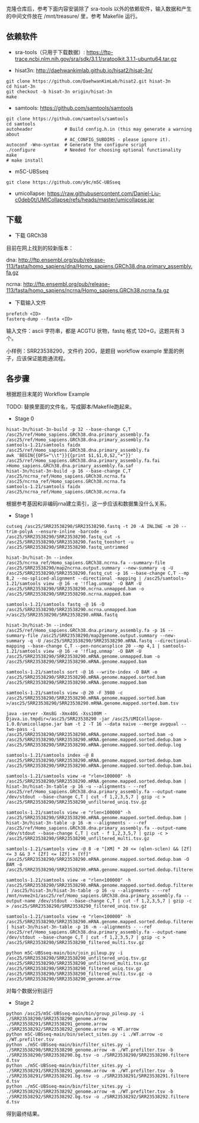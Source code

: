 <!-- （以下均为对Problem_Description，下称文档，的提取）

分为5个阶段：构建索引、清洗数据、基因组比对、排序去重、检测和过滤，
每个阶段用不同软件去处理


初始输入文件在 文档中P8给了链接，建议用SRA Toolkit下载和提取
TODO1:下载一下输入文件，用自己的话描述一下这是什么。（是不是文本文件，能不能直接读？）

P8-P12详细介绍了每个环节的输入输出，用到的软件和常用的命令。
P14-P17 供参考的软件使用的脚本代码
疑似除了最后一步的软件在文档中给出链接的m5C-UBSseq仓库里有外，别的都软件都只给出了名字，得自己去找。

TODO2:下载一下工具，跑一下，用自己的话讲一个每个阶段在做什么，输入输出是啥，记录脚本 -->

克隆仓库后，参考下面内容安装除了 sra-tools 以外的依赖软件，输入数据和产生的中间文件放在 /mnt/treasure/ 里，参考 Makefile 运行。

## 依赖软件

+ sra-tools（只用于下载数据）: <https://ftp-trace.ncbi.nlm.nih.gov/sra/sdk/3.1.1/sratoolkit.3.1.1-ubuntu64.tar.gz>

+ hisat3n: <http://daehwankimlab.github.io/hisat2/hisat-3n/>
```
git clone https://github.com/DaehwanKimLab/hisat2.git hisat-3n
cd hisat-3n
git checkout -b hisat-3n origin/hisat-3n
make
```

+ samtools: <https://github.com/samtools/samtools>
```
git clone https://github.com/samtools/samtools
cd samtools
autoheader            # Build config.h.in (this may generate a warning about
                      # AC_CONFIG_SUBDIRS - please ignore it).
autoconf -Wno-syntax  # Generate the configure script
./configure           # Needed for choosing optional functionality
make
# make install
```

+ m5C-UBSseq
```
git clone https://github.com/y9c/m5C-UBSseq
```

+ umicollapse: <https://raw.githubusercontent.com/Daniel-Liu-c0deb0t/UMICollapse/refs/heads/master/umicollapse.jar>

## 下载

+ 下载 GRCh38

目前在网上找到的较新版本：

dna: <http://ftp.ensembl.org/pub/release-113/fasta/homo_sapiens/dna/Homo_sapiens.GRCh38.dna.primary_assembly.fa.gz>

ncrna: <http://ftp.ensembl.org/pub/release-113/fasta/homo_sapiens/ncrna/Homo_sapiens.GRCh38.ncrna.fa.gz>

+ 下载输入文件

```
prefetch <ID>
fasterq-dump --fasta <ID>
```

输入文件：ascii 字符串，都是 ACGTU 状物，fastq 格式 120+G，这题共有 3 个。

小样例：SRR23538290，文件约 20G，是题目 workflow example 里面的例子，应该保证能跑通流程。

## 各步骤

根据题目末尾的 Workflow Example

TODO: 替换里面的文件名，写成脚本/Makefile跑起来。

+ Stage 0

```
hisat-3n/hisat-3n-build -p 32 --base-change C,T /asc25/ref/Homo_sapiens.GRCh38.dna.primary_assembly.fa /asc25/ref/Homo_sapiens.GRCh38.dna.primary_assembly.fa
samtools-1.21/samtools faidx /asc25/ref/Homo_sapiens.GRCh38.dna.primary_assembly.fa 
awk 'BEGIN{{OFS="\\t"}}{{print $1,$1,0,$2,"+"}}' /asc25/ref/Homo_sapiens.GRCh38.dna.primary_assembly.fa.fai >Homo_sapiens.GRCh38.dna.primary_assembly.fa.saf
hisat-3n/hisat-3n-build -p 16 --base-change C,T /asc25/ncrna_ref/Homo_sapiens.GRCh38.ncrna.fa /asc25/ncrna_ref/Homo_sapiens.GRCh38.ncrna.fa
samtools-1.21/samtools faidx /asc25/ncrna_ref/Homo_sapiens.GRCh38.ncrna.fa
```

根据参考基因和非编码rna建立索引，这一步应该和数据集没什么关系。

+ Stage 1

```
cutseq /asc25/SRR23538290/SRR23538290.fastq -t 20 -A INLINE -m 20 --trim-polyA --ensure-inline -barcode -o /asc25/SRR23538290/SRR23538290.fastq_cut -s /asc25/SRR23538290/SRR23538290.fastq_tooshort -u /asc25/SRR23538290/SRR23538290.fastq_untrimmed

hisat-3n/hisat-3n --index /asc25/ncrna_ref/Homo_sapiens.GRCh38.ncrna.fa --summary-file /asc25/SRR23538290/map2ncrna.output.summary --new-summary -q -U /asc25/SRR23538290/SRR23538290.fastq_cut -p 16 --base-change C,T --mp 8,2 --no-spliced-alignment --directional -mapping | /asc25/samtools-1.21/samtools view -@ 16 -e '!flag.unmap' -O BAM -U /asc25/SRR23538290/SRR23538290.ncrna.unmapped.bam -o /asc25/SRR23538290/SRR23538290.ncrna.mapped.bam

samtools-1.21/samtools fastq -@ 16 -O /asc25/SRR23538290/SRR23538290.ncrna.unmapped.bam >/asc25/SRR23538290/SRR23538290.mRNA.fastq

hisat-3n/hisat-3n --index /asc25/ref/Homo_sapiens.GRCh38.dna.primary_assembly.fa -p 16 --summary-file /asc25/SRR23538290/map2genome.output.summary --new-summary -q -U /asc25/SRR23538290/SRR23538290.mRNA.fastq --directional-mapping --base-change C,T --pen-noncansplice 20 --mp 4,1 | samtools-1.21/samtools view -@ 16 -e '!flag.unmap' -O BAM -U /asc25/SRR23538290/SRR23538290.mRNA.genome.unmapped.bam -o /asc25/SRR23538290/SRR23538290.mRNA.genome.mapped.bam

samtools-1.21/samtools sort -@ 16 --write-index -O BAM -o /asc25/SRR23538290/SRR23538290.mRNA.genome.mapped.sorted.bam /asc25/SRR23538290/SRR23538290.mRNA.genome.mapped.bam

samtools-1.21/samtools view -@ 20 -F 3980 -c /asc25/SRR23538290/SRR23538290.mRNA.genome.mapped.sorted.bam >/asc25/SRR23538290/SRR23538290.mRNA.genome.mapped.sorted.bam.tsv

java -server -Xms8G -Xmx40G -Xss100M -Djava.io.tmpdir=/asc25/SRR23538290 -jar /asc25/UMICollapse-1.0.0/umicollapse.jar bam -t 2 -T 16 --data naive --merge avgqual --two-pass -i /asc25/SRR23538290/SRR23538290.mRNA.genome.mapped.sorted.bam -o /asc25/SRR23538290/SRR23538290.mRNA.genome.mapped.sorted.dedup.bam > /asc25/SRR23538290/SRR23538290.mRNA.genome.mapped.sorted.dedup.log

samtools-1.21/samtools index -@ 8 /asc25/SRR23538290/SRR23538290.mRNA.genome.mapped.sorted.dedup.bam /asc25/SRR23538290/SRR23538290.mRNA.genome.mapped.sorted.dedup.bam.bai

samtools-1.21/samtools view -e "rlen<100000" -h /asc25/SRR23538290/SRR23538290.mRNA.genome.mapped.sorted.dedup.bam | hisat-3n/hisat-3n-table -p 16 -u --alignments - --ref /asc25/ref/Homo_sapiens.GRCh38.dna.primary_assembly.fa --output-name /dev/stdout --base-change C,T | cut -f 1,2,3,5,7 | gzip -c > /asc25/SRR23538290/SRR23538290_unfiltered_uniq.tsv.gz

samtools-1.21/samtools view -e "rlen<100000" -h /asc25/SRR23538290/SRR23538290.mRNA.genome.mapped.sorted.dedup.bam | hisat-3n/hisat-3n-table -p 16 -m --alignments - --ref /asc25/ref/Homo_sapiens.GRCh38.dna.primary_assembly.fa --output-name /dev/stdout --base-change C,T | cut - f 1,2,3,5,7 | gzip -c > /asc25/SRR23538290/SRR23538290_unfiltered_multi.tsv.gz

samtools-1.21/samtools view -@ 8 -e "[XM] * 20 <= (qlen-sclen) && [Zf] <= 3 && 3 * [Zf] <= [Zf] + [Yf]" /asc25/SRR23538290/SRR23538290.mRNA.genome.mapped.sorted.dedup.bam -O BAM -o /asc25/SRR23538290/SRR23538290.mRNA.genome.mapped.sorted.dedup.filtered.bam

samtools-1.21/samtools view -e "rlen<100000" -h /asc25/SRR23538290/SRR23538290.mRNA.genome.mapped.sorted.dedup.filtered.bam | /asc25/hisat-3n/hisat-3n-table -p 16 -u --alignments - --ref /mnt/nvme2n1/asc25/ref/Homo_sapiens.GRCh38.dna.primary_assembly.fa --output-name /dev/stdout --base-change C,T | cut -f 1,2,3,5,7 | gzip -c > /asc25/SRR23538290/SRR23538290_filtered_uniq.tsv.gz

samtools-1.21/samtools view -e "rlen<100000" -h /asc25/SRR23538290/SRR23538290.mRNA.genome.mapped.sorted.dedup.filtered.bam | hisat-3n/hisat-3n-table -p 16 -m --alignments - --ref /asc25/ref/Homo_sapiens.GRCh38.dna.primary_assembly.fa --output-name /dev/stdout --base-change C,T | cut -f 1,2,3,5,7 | gzip -c > /asc25/SRR23538290/SRR23538290_filtered_multi.tsv.gz

python m5C-UBSseq-main/bin/join_pileup.py -i /asc25/SRR23538290/SRR23538290_unfiltered_uniq.tsv.gz /asc25/SRR23538290/SRR23538290_unfiltered_multi.tsv.gz /asc25/SRR23538290/SRR23538290_filtered_uniq.tsv.gz /asc25/SRR23538290/SRR23538290_filtered_multi.tsv.gz -o /asc25/SRR23538290/SRR23538290_genome.arrow
```

对每个数据分别运行

+ Stage 2

```
python /asc25/m5C-UBSseq-main/bin/group_pileup.py -i ./SRR23538290/SRR23538290_genome.arrow ./SRR23538291/SRR23538291_genome.arrow ./SRR23538292/SRR23538292_genome.arrow -o WT.arrow
python m5C-UBSseq-main/bin/select_sites.py -i ./WT.arrow -o ./WT.prefilter.tsv 
python ./m5C-UBSseq-main/bin/filter_sites.py -i ./SRR23538290/SRR23538290_genome.arrow -m ./WT.prefilter.tsv -b ./SRR23538290/SRR23538290.bg.tsv -o ./SRR23538290/SRR23538290.filtere
d.tsv
python ./m5C-UBSseq-main/bin/filter_sites.py -i ./SRR23538291/SRR23538291_genome.arrow -m ./WT.prefilter.tsv -b ./SRR23538291/SRR23538291.bg.tsv -o ./SRR23538291/SRR23538291.filtere
d.tsv
python ./m5C-UBSseq-main/bin/filter_sites.py -i ./SRR23538292/SRR23538292_genome.arrow -m ./WT.prefilter.tsv -b ./SRR23538292/SRR23538292.bg.tsv -o ./SRR23538292/SRR23538292.filtere
d.tsv
```

得到最终结果。
